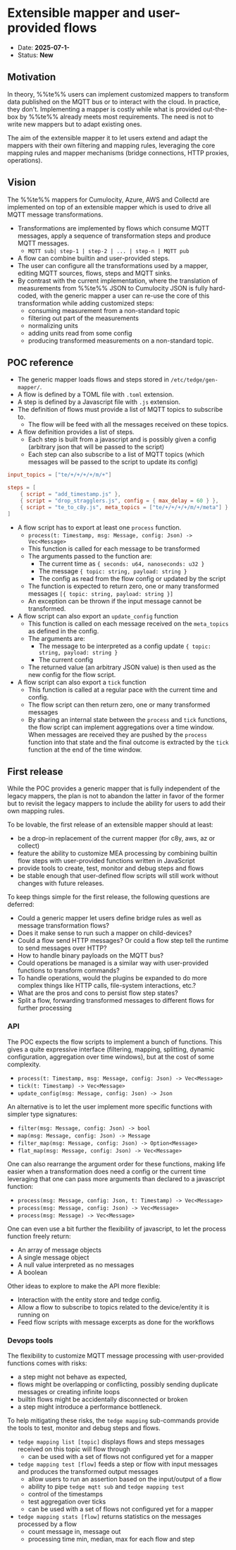 # Extensible mapper and user-provided flows

* Date: __2025-07-1-__
* Status: __New__

## Motivation

In theory, %%te%% users can implement customized mappers to transform data published on the MQTT bus
or to interact with the cloud. In practice, they don't.
Implementing a mapper is costly while what is provided out-the-box by %%te%% already meets most requirements.
The need is not to write new mappers but to adapt existing ones.

The aim of the extensible mapper it to let users extend and adapt the mappers with their own filtering and mapping rules,
leveraging the core mapping rules and mapper mechanisms (bridge connections, HTTP proxies, operations).

## Vision

The %%te%% mappers for Cumulocity, Azure, AWS and Collectd are implemented on top of an extensible mapper
which is used to drive all MQTT message transformations.
- Transformations are implemented by flows which consume MQTT messages, apply a sequence of transformation steps and produce MQTT messages.
  - `MQTT sub| step-1 | step-2 | ... | step-n | MQTT pub`
- A flow can combine builtin and user-provided steps.
- The user can configure all the transformations used by a mapper,
  editing MQTT sources, flows, steps and MQTT sinks.
- By contrast with the current implementation, where the translation of measurements from %%te%% JSON to Cumulocity JSON
  is fully hard-coded, with the generic mapper a user can re-use the core of this transformation while adding customized steps:
  - consuming measurement from a non-standard topic
  - filtering out part of the measurements
  - normalizing units
  - adding units read from some config
  - producing transformed measurements on a non-standard topic.

## POC reference

- The generic mapper loads flows and steps stored in `/etc/tedge/gen-mapper/`.
- A flow is defined by a TOML file with `.toml` extension.
- A step is defined by a Javascript file with `.js` extension.
- The definition of flows must provide a list of MQTT topics to subscribe to.
  - The flow will be feed with all the messages received on these topics.
- A flow definition provides a list of steps.
  - Each step is built from a javascript and is possibly given a config (arbitrary json that will be passed to the script)
  - Each step can also subscribe to a list of MQTT topics (which messages will be passed to the script to update its config)

```toml
input_topics = ["te/+/+/+/+/m/+"]

steps = [
    { script = "add_timestamp.js" },
    { script = "drop_stragglers.js", config = { max_delay = 60 } },
    { script = "te_to_c8y.js", meta_topics = ["te/+/+/+/+/m/+/meta"] }
]
```

- A flow script has to export at least one `process` function.
  - `process(t: Timestamp, msg: Message, config: Json) -> Vec<Message>` 
  - This function is called for each message to be transformed
  - The arguments passed to the function are:
    - The current time as `{ seconds: u64, nanoseconds: u32 }` 
    - The message `{ topic: string, payload: string }`
    - The config as read from the flow config or updated by the script
  - The function is expected to return zero, one or many transformed messages `[{ topic: string, payload: string }]`
  - An exception can be thrown if the input message cannot be transformed.
- A flow script can also export an `update_config` function
  - This function is called on each message received on the `meta_topics` as defined in the config.
  - The arguments are:
    - The message to be interpreted as a config update `{ topic: string, payload: string }`
    - The current config
   - The returned value (an arbitrary JSON value) is then used as the new config for the flow script.
- A flow script can also export a `tick` function
  - This function is called at a regular pace with the current time and config.
  - The flow script can then return zero, one or many transformed messages
  - By sharing an internal state between the `process` and `tick` functions,
    the flow script can implement aggregations over a time window.
    When messages are received they are pushed by the `process` function into that state
    and the final outcome is extracted by the `tick` function at the end of the time window.

## First release

While the POC provides a generic mapper that is fully independent of the legacy mappers,
the plan is not to abandon the latter in favor of the former
but to revisit the legacy mappers to include the ability for users to add their own mapping rules.

To be lovable, the first release of an extensible mapper should at least:

- be a drop-in replacement of the current mapper (for c8y, aws, az or collect)
- feature the ability to customize MEA processing by combining builtin flow steps with user-provided functions written in JavaScript
- provide tools to create, test, monitor and debug steps and flows
- be stable enough that user-defined flow scripts will still work without changes with future releases.

To keep things simple for the first release, the following questions are deferred:

- Could a generic mapper let users define bridge rules as well as message transformation flows?
- Does it make sense to run such a mapper on child-devices?
- Could a flow send HTTP messages? Or could a flow step tell the runtime to send messages over HTTP?
- How to handle binary payloads on the MQTT bus? 
- Could operations be managed is a similar way with user-provided functions to transform commands?
- To handle operations, would the plugins be expanded to do more complex things like HTTP calls, file-system interactions, etc.? 
- What are the pros and cons to persist flow step states?
- Split a flow, forwarding transformed messages to different flows for further processing

### API

The POC expects the flow scripts to implement a bunch of functions. This gives a quite expressive interface
(filtering, mapping, splitting, dynamic configuration, aggregation over time windows), but at the cost of some complexity.

- `process(t: Timestamp, msg: Message, config: Json) -> Vec<Message>`
- `tick(t: Timestamp) -> Vec<Message>`
- `update_config(msg: Message, config: Json) -> Json`

An alternative is to let the user implement more specific functions with simpler type signatures:

- `filter(msg: Message, config: Json) -> bool`
- `map(msg: Message, config: Json) -> Message`
- `filter_map(msg: Message, config: Json) -> Option<Message>`
- `flat_map(msg: Message, config: Json) -> Vec<Message>`

One can also rearrange the argument order for these functions,
making life easier when a transformation does need a config or the current time
leveraging that one can pass more arguments than declared to a javascript function:

- `process(msg: Message, config: Json, t: Timestamp) -> Vec<Message>`
- `process(msg: Message, config: Json) -> Vec<Message>`
- `process(msg: Message) -> Vec<Message>`

One can even use a bit further the flexibility of javascript, to let the process function freely return:
- An array of message objects
- A single message object
- A null value interpreted as no messages
- A boolean

Other ideas to explore to make the API more flexible:

- Interaction with the entity store and tedge config.
- Allow a flow to subscribe to topics related to the device/entity it is running on
- Feed flow scripts with message excerpts as done for the workflows

### Devops tools

The flexibility to customize MQTT message processing with user-provided functions comes with risks:
- a step might not behave as expected,
- flows might be overlapping or conflicting, possibly sending duplicate messages or creating infinite loops
- builtin flows might be accidentally disconnected or broken
- a step might introduce a performance bottleneck.

To help mitigating these risks, the `tedge mapping` sub-commands provide the tools to test, monitor and debug steps and flows.

- `tedge mapping list [topic]` displays flows and steps messages received on this topic will flow through
  - can be used with a set of flows not configured yet for a mapper
- `tedge mapping test [flow]` feeds a step or flow with input messages and produces the transformed output messages
  - allow users to run an assertion based on the input/output of a flow
  - ability to pipe `tedge mqtt sub` and `tedge mapping test`
  - control of the timestamps
  - test aggregation over ticks
  - can be used with a set of flows not configured yet for a mapper
- `tedge mapping stats [flow]` returns statistics on the messages processed by a flow
  - count message in, message out
  - processing time min, median, max for each flow and step
